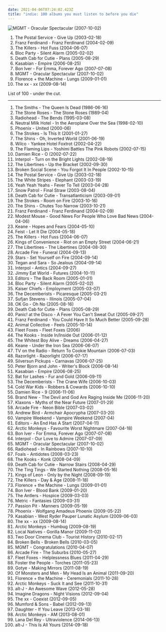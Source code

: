 ```yaml
---
date: 2021-04-06T07:24:02.423Z
title: "indie: 100 albums you must listen to before you die"
---
```

![MGMT - Oracular Spectacular (2007-10-02)](http://coverartarchive.org/release/dc59f362-5f9f-3382-9d82-7a0488ea052d/21026627932-500.jpg "MGMT - Oracular Spectacular (2007-10-02)")
<ol class="albums">
<li data-cover="https://img.discogs.com/0KYiptrcWBVNaineREV1kbuow2U=/fit-in/600x588/filters:strip_icc():format(jpeg):mode_rgb():quality(90)/discogs-images/R-5104968-1384623054-8986.jpeg.jpg" data-tags="indie, electronic" role="button">The Postal Service - Give Up (2003-02-18)</li>
<li data-cover="http://coverartarchive.org/release/b434a801-3c05-46e2-8d43-6a56b77f56c6/8875665067-500.jpg" data-tags="indie rock, indie, franz ferdinand, rock" role="button">Franz Ferdinand - Franz Ferdinand (2004-02-09)</li>
<li data-cover="https://img.discogs.com/s_xHgLh4LMSvi6EsciX_mtUmKy0=/fit-in/600x594/filters:strip_icc():format(jpeg):mode_rgb():quality(90)/discogs-images/R-368410-1280359276.jpeg.jpg" data-tags="indie rock, indie, rock" role="button">The Killers - Hot Fuss (2004-06-07)</li>
<li data-cover="https://img.discogs.com/hFG9pe0pGf4SoIHMpU3SHkN8D24=/fit-in/600x600/filters:strip_icc():format(jpeg):mode_rgb():quality(90)/discogs-images/R-831879-1563019220-4715.jpeg.jpg" data-tags="indie rock" role="button">Bloc Party - Silent Alarm (2005-02-02)</li>
<li data-cover="http://coverartarchive.org/release/e6b48feb-4df7-4feb-b35f-efdb7695a949/9165973395-500.jpg" data-tags="indie" role="button">Death Cab for Cutie - Plans (2005-08-29)</li>
<li data-cover="https://via.placeholder.com/450" data-tags="indie, indie rock" role="button">Kasabian - Empire (2006-08-25)</li>
<li data-cover="https://img.discogs.com/IC3kOdrS1w-zSkOJTxWJghz_AGs=/fit-in/600x600/filters:strip_icc():format(jpeg):mode_rgb():quality(90)/discogs-images/R-1357686-1259230699.jpeg.jpg" data-tags="folk, indie" role="button">Bon Iver - For Emma, Forever Ago (2007-07-08)</li>
<li data-cover="http://coverartarchive.org/release/dc59f362-5f9f-3382-9d82-7a0488ea052d/21026627932-500.jpg" data-tags="indie, electronic" role="button">MGMT - Oracular Spectacular (2007-10-02)</li>
<li data-cover="http://coverartarchive.org/release/11572329-7330-36eb-bcfb-787987c783be/9704570995-500.jpg" data-tags="indie" role="button">Florence + the Machine - Lungs (2009-01-01)</li>
<li data-cover="http://coverartarchive.org/release/2d9f9aac-1884-3939-a3b7-01437151e495/7167631451-500.jpg" data-tags="indie" role="button">The xx - xx (2009-08-14)</li>
</ol>
List of 100 - under the cut.
<!-- more -->

_________________

<ol class="albums">
<li data-cover="https://img.discogs.com/HF1ofkULuDsTL_V2UxdDttIS7Jk=/fit-in/600x731/filters:strip_icc():format(jpeg):mode_rgb():quality(90)/discogs-images/R-4713437-1375187103-5195.jpeg.jpg" data-tags="80s" role="button">
The Smiths - The Queen Is Dead (1986-06-16)
</li>
<li data-cover="http://coverartarchive.org/release/ab1e29e7-182d-4a5e-beae-f85ff9ac86d7/5791153967-500.jpg" data-tags="britpop, indie, madchester" role="button">
The Stone Roses - The Stone Roses (1989-04)
</li>
<li data-cover="http://coverartarchive.org/release/42b46c84-2359-326a-87ee-bb056bd300c8/17814801695-500.jpg" data-tags="alternative rock, radiohead, rock" role="button">
Radiohead - The Bends (1995-03-08)
</li>
<li data-cover="http://coverartarchive.org/release/66d845f4-e781-38b5-84af-c9e6fecf125d/21130335998-500.jpg" data-tags="indie, indie rock" role="button">
Neutral Milk Hotel - In the Aeroplane Over the Sea (1998-02-10)
</li>
<li data-cover="http://coverartarchive.org/release/714d92af-7538-48cb-ad06-a6ef645c515a/4083841134-500.jpg" data-tags="indie" role="button">
Phoenix - United (2000-06)
</li>
<li data-cover="http://coverartarchive.org/release/7e3dd505-220a-3560-99df-2459afd045d8/2987742874-500.jpg" data-tags="indie rock, rock" role="button">
The Strokes - Is This It (2001-01-27)
</li>
<li data-cover="http://coverartarchive.org/release/2f1b11bf-5dfe-450e-9db9-6b7804dc90eb/8040240591-500.jpg" data-tags="indie" role="button">
The Shins - Oh, Inverted World (2001-06-19)
</li>
<li data-cover="http://coverartarchive.org/release/667f92d8-2ea5-49fd-914b-54f955622ea9/3636036495-500.jpg" data-tags="indie, alt-country" role="button">
Wilco - Yankee Hotel Foxtrot (2002-04-22)
</li>
<li data-cover="https://img.discogs.com/UhjSGi3j_esktqBc3x3OU4Hj2So=/fit-in/600x600/filters:strip_icc():format(jpeg):mode_rgb():quality(90)/discogs-images/R-1101872-1202916273.jpeg.jpg" data-tags="indie" role="button">
The Flaming Lips - Yoshimi Battles The Pink Robots (2002-07-15)
</li>
<li data-cover="https://img.discogs.com/ZQlQz6fBE2IohmkyyWgN2qBYtbw=/fit-in/150x150/filters:strip_icc():format(jpeg):mode_rgb():quality(90)/discogs-images/R-1222805-1202239031.jpeg.jpg" data-tags="acoustic, singer-songwriter, folk" role="button">
Damien Rice - O (2002-07-22)
</li>
<li data-cover="https://via.placeholder.com/450" data-tags="indie rock" role="button">
Interpol - Turn on the Bright Lights (2002-08-19)
</li>
<li data-cover="http://coverartarchive.org/release/24bd9621-0b64-4897-ac4d-50c7519d1017/21664410934-500.jpg" data-tags="indie rock, indie" role="button">
The Libertines - Up the Bracket (2002-09-30)
</li>
<li data-cover="http://coverartarchive.org/release/4a62cd38-0405-33c0-ade2-6be951f7b777/8606673911-500.jpg" data-tags="indie, indie rock" role="button">
Broken Social Scene - You Forgot It In People (2002-10-15)
</li>
<li data-cover="https://img.discogs.com/0KYiptrcWBVNaineREV1kbuow2U=/fit-in/600x588/filters:strip_icc():format(jpeg):mode_rgb():quality(90)/discogs-images/R-5104968-1384623054-8986.jpeg.jpg" data-tags="indie, electronic" role="button">
The Postal Service - Give Up (2003-02-18)
</li>
<li data-cover="http://coverartarchive.org/release/bb29bd28-71e7-32d3-ab5f-c2d33b25434a/4817242679-500.jpg" data-tags="rock" role="button">
The White Stripes - Elephant (2003-03-19)
</li>
<li data-cover="http://coverartarchive.org/release/ce74eeee-8e30-34db-addd-5ea135500e2e/5835206005-500.jpg" data-tags="indie rock, indie, rock" role="button">
Yeah Yeah Yeahs - Fever To Tell (2003-04-28)
</li>
<li data-cover="http://coverartarchive.org/release/054cda68-baca-455e-9fdb-8c9663be2280/21752177114-500.jpg" data-tags="indie, alternative, indie rock, rock" role="button">
Snow Patrol - Final Straw (2003-08-04)
</li>
<li data-cover="https://img.discogs.com/HHLuK6EGaphF-vdfztO3Gjs13Kw=/fit-in/600x603/filters:strip_icc():format(jpeg):mode_rgb():quality(90)/discogs-images/R-10585623-1500405654-4307.jpeg.jpg" data-tags="indie, indie rock, indie pop" role="button">
Death Cab for Cutie - Transatlanticism (2003-09-01)
</li>
<li data-cover="http://coverartarchive.org/release/0f3cb2a7-8f63-4fd5-a331-39844400b9e4/9154355399-500.jpg" data-tags="indie rock, rock" role="button">
The Strokes - Room on Fire (2003-10-16)
</li>
<li data-cover="http://coverartarchive.org/release/735e9638-b555-49f5-b536-01ce8df1dbeb/22159704215-500.jpg" data-tags="indie, indie rock, the shins" role="button">
The Shins - Chutes Too Narrow (2003-10-21)
</li>
<li data-cover="http://coverartarchive.org/release/b434a801-3c05-46e2-8d43-6a56b77f56c6/8875665067-500.jpg" data-tags="indie rock, indie, franz ferdinand, rock" role="button">
Franz Ferdinand - Franz Ferdinand (2004-02-09)
</li>
<li data-cover="http://coverartarchive.org/release/ae7e41d6-ea04-455b-9107-80a94a24443c/12241028609-500.jpg" data-tags="indie rock, indie" role="button">
Modest Mouse - Good News For People Who Love Bad News (2004-04-06)
</li>
<li data-cover="http://coverartarchive.org/release/2b3a7d38-3a84-368a-8609-e7486f203182/16097162874-500.jpg" data-tags="keane, britpop" role="button">
Keane - Hopes and Fears (2004-05-10)
</li>
<li data-cover="https://img.discogs.com/eU2kHxppsdd5tQ2SLv80GIxVNz8=/fit-in/600x600/filters:strip_icc():format(jpeg):mode_rgb():quality(90)/discogs-images/R-1006592-1520070252-6057.jpeg.jpg" data-tags="female vocalists, indie" role="button">
Feist - Let It Die (2004-05-18)
</li>
<li data-cover="https://img.discogs.com/s_xHgLh4LMSvi6EsciX_mtUmKy0=/fit-in/600x594/filters:strip_icc():format(jpeg):mode_rgb():quality(90)/discogs-images/R-368410-1280359276.jpeg.jpg" data-tags="indie rock, indie, rock" role="button">
The Killers - Hot Fuss (2004-06-07)
</li>
<li data-cover="https://img.discogs.com/qujVQnyyIoDNuPzQbRJ56YU_7ZM=/fit-in/600x607/filters:strip_icc():format(jpeg):mode_rgb():quality(90)/discogs-images/R-675181-1563564124-2088.jpeg.jpg" data-tags="indie, acoustic, norwegian" role="button">
Kings of Convenience - Riot on an Empty Street (2004-06-21)
</li>
<li data-cover="https://via.placeholder.com/450" data-tags="indie, rock" role="button">
The Libertines - The Libertines (2004-08-30)
</li>
<li data-cover="http://coverartarchive.org/release/26cdc327-38f2-4200-b5dc-f2fa0e13fcfe/1189320642-500.jpg" data-tags="indie rock" role="button">
Arcade Fire - Funeral (2004-09-13)
</li>
<li data-cover="https://img.discogs.com/8FIA2sz1_BotHhDwNL31gjdQ-mU=/fit-in/600x600/filters:strip_icc():format(jpeg):mode_rgb():quality(90)/discogs-images/R-13941067-1564536660-2325.jpeg.jpg" data-tags="indie, indie pop" role="button">
Stars - Set Yourself on Fire (2004-09-14)
</li>
<li data-cover="https://img.discogs.com/xMiFWJwEphLDMr-wOSPFShm1G4A=/fit-in/600x595/filters:strip_icc():format(jpeg):mode_rgb():quality(90)/discogs-images/R-971954-1179329185.jpeg.jpg" data-tags="indie" role="button">
Tegan and Sara - So Jealous (2004-09-14)
</li>
<li data-cover="https://via.placeholder.com/450" data-tags="indie rock, indie" role="button">
Interpol - Antics (2004-09-27)
</li>
<li data-cover="http://coverartarchive.org/release/e67133ea-9b44-4e2b-b612-50b2a7f9ca1f/4785067987-500.jpg" data-tags="alternative rock, emo" role="button">
Jimmy Eat World - Futures (2004-10-11)
</li>
<li data-cover="https://via.placeholder.com/450" data-tags="indie rock" role="button">
Editors - The Back Room (2005-01-01)
</li>
<li data-cover="https://img.discogs.com/hFG9pe0pGf4SoIHMpU3SHkN8D24=/fit-in/600x600/filters:strip_icc():format(jpeg):mode_rgb():quality(90)/discogs-images/R-831879-1563019220-4715.jpeg.jpg" data-tags="indie rock" role="button">
Bloc Party - Silent Alarm (2005-02-02)
</li>
<li data-cover="https://img.discogs.com/fx-3qtaLGu4XcxypfYKwWSLP_i0=/fit-in/549x466/filters:strip_icc():format(jpeg):mode_rgb():quality(90)/discogs-images/R-3501014-1389844857-4827.jpeg.jpg" data-tags="indie rock, indie" role="button">
Kaiser Chiefs - Employment (2005-03-07)
</li>
<li data-cover="https://via.placeholder.com/450" data-tags="indie" role="button">
The Decemberists - Picaresque (2005-03-21)
</li>
<li data-cover="http://coverartarchive.org/release/2f6d6830-e03c-4709-86ce-c0a2eb9e8c31/20089518568-500.jpg" data-tags="indie, folk" role="button">
Sufjan Stevens - Illinois (2005-07-04)
</li>
<li data-cover="https://via.placeholder.com/450" data-tags="rock, indie rock, indie" role="button">
OK Go - Oh No (2005-08-16)
</li>
<li data-cover="http://coverartarchive.org/release/e6b48feb-4df7-4feb-b35f-efdb7695a949/9165973395-500.jpg" data-tags="indie" role="button">
Death Cab for Cutie - Plans (2005-08-29)
</li>
<li data-cover="https://via.placeholder.com/450" data-tags="emo, rock" role="button">
Panic! at the Disco - A Fever You Can't Sweat Out (2005-09-27)
</li>
<li data-cover="http://coverartarchive.org/release/3e22c870-8aea-4f5a-8ecc-348df4f39165/1560405303-500.jpg" data-tags="indie rock, rock" role="button">
Franz Ferdinand - You Could Have It So Much Better (2005-09-28)
</li>
<li data-cover="http://coverartarchive.org/release/f5d8fc0b-f20d-3e74-85ae-b9e124bf8d25/20324224572-500.jpg" data-tags="experimental, indie" role="button">
Animal Collective - Feels (2005-10-14)
</li>
<li data-cover="http://coverartarchive.org/release/b71b6a8f-b6c4-4d25-98e4-6c72b2474667/2730327014-500.jpg" data-tags="folk, indie" role="button">
Fleet Foxes - Fleet Foxes (2006)
</li>
<li data-cover="https://img.discogs.com/PCmkZ2NyDReemZdjRlMy8WVF6ZU=/fit-in/600x609/filters:strip_icc():format(jpeg):mode_rgb():quality(90)/discogs-images/R-849535-1432632499-7270.jpeg.jpg" data-tags="indie" role="button">
The Kooks - Inside In/Inside Out (2006-01-12)
</li>
<li data-cover="http://coverartarchive.org/release/991663bf-fc45-422f-bf7f-7e713c22b591/17925341829-500.jpg" data-tags="indie" role="button">
The Whitest Boy Alive - Dreams (2006-04-27)
</li>
<li data-cover="http://coverartarchive.org/release/2990c760-3bb2-38c2-bcf5-fc67df98280f/6784302382-500.jpg" data-tags="britpop, indie" role="button">
Keane - Under the Iron Sea (2006-06-07)
</li>
<li data-cover="http://coverartarchive.org/release/3c7f5b38-1f43-417e-bf31-75dd238a7516/10669073258-500.jpg" data-tags="indie rock, indie" role="button">
TV on the Radio - Return To Cookie Mountain (2006-07-03)
</li>
<li data-cover="https://img.discogs.com/h6zZQTHVQ4QUBLe7aacMX-M4tgM=/fit-in/600x600/filters:strip_icc():format(jpeg):mode_rgb():quality(90)/discogs-images/R-759992-1323225269.jpeg.jpg" data-tags="rock, indie, indie rock, british" role="button">
Razorlight - Razorlight (2006-07-17)
</li>
<li data-cover="https://img.discogs.com/CJ5ybWE_YZQ5YPt9B9MfsnffsSk=/fit-in/600x600/filters:strip_icc():format(jpeg):mode_rgb():quality(90)/discogs-images/R-958025-1523171606-6172.jpeg.jpg" data-tags="indie, indie rock, shoegaze" role="button">
Silversun Pickups - Carnavas (2006-07-25)
</li>
<li data-cover="https://via.placeholder.com/450" data-tags="indie, swedish" role="button">
Peter Bjorn and John - Writer's Block (2006-08-14)
</li>
<li data-cover="https://via.placeholder.com/450" data-tags="indie, indie rock" role="button">
Kasabian - Empire (2006-08-25)
</li>
<li data-cover="https://img.discogs.com/kAiO6KFJEB0AheBKPUCEyZjsueQ=/fit-in/600x600/filters:strip_icc():format(jpeg):mode_rgb():quality(90)/discogs-images/R-1019630-1215843921.jpeg.jpg" data-tags="indie, female vocalists" role="button">
Bat for Lashes - Fur and Gold (2006-09-11)
</li>
<li data-cover="http://coverartarchive.org/release/32bc0869-4cae-444a-8792-c17dd5d314fb/21233023204-500.jpg" data-tags="indie" role="button">
The Decemberists - The Crane Wife (2006-10-03)
</li>
<li data-cover="http://coverartarchive.org/release/1cd89dd6-158f-43c8-8a36-70546defb4a9/16174037445-500.jpg" data-tags="indie, indie rock" role="button">
Cold War Kids - Robbers & Cowards (2006-10-10)
</li>
<li data-cover="http://coverartarchive.org/release/490595e7-8ec0-3ad1-ac51-95e816ecb24b/8345167017-500.jpg" data-tags="folk, singer-songwriter, acoustic" role="button">
Damien Rice - 9 (2006-11-06)
</li>
<li data-cover="http://coverartarchive.org/release/c9294302-9589-4859-a0ed-d82c65b017db/4724008040-500.jpg" data-tags="alternative rock, alternative" role="button">
Brand New - The Devil and God Are Raging Inside Me (2006-11-20)
</li>
<li data-cover="https://img.discogs.com/swhvMXzxFWhVCisSb0vI8ljApwI=/fit-in/600x600/filters:strip_icc():format(jpeg):mode_rgb():quality(90)/discogs-images/R-914722-1313695743.jpeg.jpg" data-tags="new rave, indie" role="button">
Klaxons - Myths of the Near Future (2007-01-29)
</li>
<li data-cover="http://coverartarchive.org/release/e9d5f43f-826f-3a52-8890-084d0863d687/2096303717-500.jpg" data-tags="indie rock, indie" role="button">
Arcade Fire - Neon Bible (2007-03-02)
</li>
<li data-cover="http://coverartarchive.org/release/a01bc8ac-bdbe-3893-ab2d-2990e52005cf/8763055969-500.jpg" data-tags="indie, folk" role="button">
Andrew Bird - Armchair Apocrypha (2007-03-20)
</li>
<li data-cover="http://coverartarchive.org/release/e3329c6a-6ff9-4254-b82e-f4ac85e5e6dd/2514121509-500.jpg" data-tags="indie, indie rock" role="button">
Vampire Weekend - Vampire Weekend (2007-04)
</li>
<li data-cover="https://img.discogs.com/nmM1U3DYX_Qh985bIxtRQL9zvuk=/fit-in/600x600/filters:strip_icc():format(jpeg):mode_rgb():quality(90)/discogs-images/R-1002272-1460092546-5073.jpeg.jpg" data-tags="indie rock, indie" role="button">
Editors - An End Has A Start (2007-04-11)
</li>
<li data-cover="http://coverartarchive.org/release/3c7c6c47-aba4-3d96-a5a3-1aa355aed522/7582830579-500.jpg" data-tags="indie rock" role="button">
Arctic Monkeys - Favourite Worst Nightmare (2007-04-18)
</li>
<li data-cover="https://img.discogs.com/IC3kOdrS1w-zSkOJTxWJghz_AGs=/fit-in/600x600/filters:strip_icc():format(jpeg):mode_rgb():quality(90)/discogs-images/R-1357686-1259230699.jpeg.jpg" data-tags="folk, indie" role="button">
Bon Iver - For Emma, Forever Ago (2007-07-08)
</li>
<li data-cover="http://coverartarchive.org/release/3c7360b9-c7fe-4c14-86fe-a13789461451/6212700819-500.jpg" data-tags="indie rock, indie, post-punk" role="button">
Interpol - Our Love to Admire (2007-07-09)
</li>
<li data-cover="http://coverartarchive.org/release/dc59f362-5f9f-3382-9d82-7a0488ea052d/21026627932-500.jpg" data-tags="indie, electronic" role="button">
MGMT - Oracular Spectacular (2007-10-02)
</li>
<li data-cover="http://coverartarchive.org/release/ea92a194-2d60-35c7-9d56-0e1dba20cd45/8141643246-500.jpg" data-tags="alternative, alternative rock" role="button">
Radiohead - In Rainbows (2007-10-10)
</li>
<li data-cover="https://img.discogs.com/OGe9EBxPmnL-KHbU69mabGqX1SY=/fit-in/600x591/filters:strip_icc():format(jpeg):mode_rgb():quality(90)/discogs-images/R-1296744-1270584765.jpeg.jpg" data-tags="math rock, indie" role="button">
Foals - Antidotes (2008-03-23)
</li>
<li data-cover="http://coverartarchive.org/release/108ff541-d605-3cd0-bd71-c7626dd224c3/15041273179-500.jpg" data-tags="indie, indie rock" role="button">
The Kooks - Konk (2008-04-09)
</li>
<li data-cover="https://via.placeholder.com/450" data-tags="indie, indie rock" role="button">
Death Cab for Cutie - Narrow Stairs (2008-04-29)
</li>
<li data-cover="http://coverartarchive.org/release/7195e541-22e4-312c-8587-bff17da7137b/21284399862-500.jpg" data-tags="indie" role="button">
The Ting Tings - We Started Nothing (2008-05-16)
</li>
<li data-cover="http://coverartarchive.org/release/76461aea-eed9-3391-88e4-3c78ea2a94e3/6247643874-500.jpg" data-tags="rock, alternative rock" role="button">
Kings of Leon - Only by the Night (2008-09-19)
</li>
<li data-cover="http://coverartarchive.org/release/b459cd86-0392-4166-a5d6-0dfa505976df/2584590181-500.jpg" data-tags="indie, indie rock, rock" role="button">
The Killers - Day & Age (2008-11-18)
</li>
<li data-cover="http://coverartarchive.org/release/11572329-7330-36eb-bcfb-787987c783be/9704570995-500.jpg" data-tags="indie" role="button">
Florence + the Machine - Lungs (2009-01-01)
</li>
<li data-cover="http://coverartarchive.org/release/045bd22e-b181-4b67-8fda-dbb47a66cef6/2333024859-500.jpg" data-tags="folk, indie" role="button">
Bon Iver - Blood Bank (2009-01-20)
</li>
<li data-cover="https://img.discogs.com/GxQjBeFyocuKNcGZ4c-UBv-dTTk=/fit-in/600x600/filters:strip_icc():format(jpeg):mode_rgb():quality(90)/discogs-images/R-1855864-1266676841.jpeg.jpg" data-tags="indie, haunting" role="button">
The Antlers - Hospice (2009-03-03)
</li>
<li data-cover="http://coverartarchive.org/release/6f11dccd-73f6-472a-8fec-75f54852a0b8/26953752694-500.jpg" data-tags="indie rock, indie" role="button">
Metric - Fantasies (2009-03-31)
</li>
<li data-cover="http://coverartarchive.org/release/830e2a21-1e76-40ad-a4a5-9a1b12d656ff/11102770324-500.jpg" data-tags="electronic, indie pop, indie" role="button">
Passion Pit - Manners (2009-05-19)
</li>
<li data-cover="http://coverartarchive.org/release/9f80e404-9436-307a-a369-e93a2fdd6751/10952356282-500.jpg" data-tags="indie rock" role="button">
Phoenix - Wolfgang Amadeus Phoenix (2009-05-22)
</li>
<li data-cover="http://coverartarchive.org/release/9abf8864-0a0e-4b3b-b560-e950aa8ec9d9/12242454111-500.jpg" data-tags="indie, alternative rock, indie rock, british" role="button">
Kasabian - West Ryder Pauper Lunatic Asylum (2009-06-03)
</li>
<li data-cover="http://coverartarchive.org/release/2d9f9aac-1884-3939-a3b7-01437151e495/7167631451-500.jpg" data-tags="indie" role="button">
The xx - xx (2009-08-14)
</li>
<li data-cover="http://coverartarchive.org/release/0b1b5da2-82ca-3593-8271-f1236a732613/15846225993-500.jpg" data-tags="psychedelic rock, indie rock" role="button">
Arctic Monkeys - Humbug (2009-08-19)
</li>
<li data-cover="https://img.discogs.com/4bhWHw7aMVxygwT4WoCJBZ0I1W8=/fit-in/539x488/filters:strip_icc():format(jpeg):mode_rgb():quality(90)/discogs-images/R-2044862-1260541326.jpeg.jpg" data-tags="indie" role="button">
Local Natives - Gorilla Manor (2009-11-02)
</li>
<li data-cover="http://coverartarchive.org/release/d9abf895-1404-43d7-8125-fb83b1a8bf34/7456433094-500.jpg" data-tags="indie rock" role="button">
Two Door Cinema Club - Tourist History (2010-02-17)
</li>
<li data-cover="http://coverartarchive.org/release/1ae68835-1488-4f76-a239-5aeeacf8be80/4199706569-500.jpg" data-tags="indie" role="button">
Broken Bells - Broken Bells (2010-03-05)
</li>
<li data-cover="https://img.discogs.com/cfc9e7fd50d7c9c08931869b95f6849a01d0635d/images/spacer.gif" data-tags="psychedelic, electronic, indie" role="button">
MGMT - Congratulations (2010-04-07)
</li>
<li data-cover="https://img.discogs.com/DB6Mo-yII18CsFctk6O788ziETs=/fit-in/600x601/filters:strip_icc():format(jpeg):mode_rgb():quality(90)/discogs-images/R-2894693-1539270185-7317.jpeg.jpg" data-tags="indie rock" role="button">
Arcade Fire - The Suburbs (2010-05-27)
</li>
<li data-cover="https://via.placeholder.com/450" data-tags="folk, indie" role="button">
Fleet Foxes - Helplessness Blues (2011-04-29)
</li>
<li data-cover="http://coverartarchive.org/release/a67c9410-8035-4894-bcca-8848b2a1421e/24056349330-500.jpg" data-tags="indie pop" role="button">
Foster the People - Torches (2011-05-23)
</li>
<li data-cover="https://img.discogs.com/FJT4JjiaFBDBDCUdKj3ouXuus3M=/fit-in/293x293/filters:strip_icc():format(jpeg):mode_rgb():quality(90)/discogs-images/R-3069528-1314275965.jpeg.jpg" data-tags="indie, electronic" role="button">
Gotye - Making Mirrors (2011-08-19)
</li>
<li data-cover="https://img.discogs.com/JOkkZurGvAkeFp8PQEAgtqzrhjg=/fit-in/600x539/filters:strip_icc():format(jpeg):mode_rgb():quality(90)/discogs-images/R-10352709-1495840289-6397.jpeg.jpg" data-tags="indie pop, indie" role="button">
Of Monsters and Men - My Head Is an Animal (2011-09-20)
</li>
<li data-cover="http://coverartarchive.org/release/c4cd4554-e6c2-4474-9e03-305b586007a1/17890002299-500.jpg" data-tags="indie, female vocalists" role="button">
Florence + the Machine - Ceremonials (2011-10-28)
</li>
<li data-cover="https://img.discogs.com/SwwptWILNhuh0Zyv4jaNDCyq3Oc=/fit-in/600x468/filters:strip_icc():format(jpeg):mode_rgb():quality(90)/discogs-images/R-3178948-1319300120.jpeg.jpg" data-tags="indie rock, rock, indie" role="button">
Arctic Monkeys - Suck It and See (2011-10-31)
</li>
<li data-cover="http://coverartarchive.org/release/9421c67a-9e28-4e75-bc20-c1424c7510ea/17153963887-500.jpg" data-tags="indie" role="button">
alt-J - An Awesome Wave (2012-05-28)
</li>
<li data-cover="http://coverartarchive.org/release/e7bf831c-fff2-4758-a026-4432fd957bd3/6796107819-500.jpg" data-tags="indie rock, alternative, alternative rock" role="button">
Imagine Dragons - Night Visions (2012-09-04)
</li>
<li data-cover="http://coverartarchive.org/release/bd33b592-9208-49e5-b0dc-fec799689a5c/3325563092-500.jpg" data-tags="indie, electronic" role="button">
The xx - Coexist (2012-09-05)
</li>
<li data-cover="http://coverartarchive.org/release/5e41ce0d-ce16-4a00-83bb-8e0e41d67cbb/2484391424-500.jpg" data-tags="folk, indie, british" role="button">
Mumford & Sons - Babel (2012-09-13)
</li>
<li data-cover="http://coverartarchive.org/release/60876924-57d9-4781-8dd7-d757fcd995ac/3612258873-500.jpg" data-tags="indie" role="button">
Daughter - If You Leave (2013-03-18)
</li>
<li data-cover="http://coverartarchive.org/release/bf584cf2-dc33-433e-b8b2-b85578822726/7915352231-500.jpg" data-tags="indie rock" role="button">
Arctic Monkeys - AM (2013-08-01)
</li>
<li data-cover="http://coverartarchive.org/release/9e6ab6f8-9792-430c-9672-0b238885a379/10729414308-500.jpg" data-tags="psychedelic rock, desert rock" role="button">
Lana Del Rey - Ultraviolence (2014-06-13)
</li>
<li data-cover="http://coverartarchive.org/release/8f88b648-658c-4419-9d15-138c9d6d40c1/7480709015-500.jpg" data-tags="electronic, indie, 2010s" role="button">
alt-J - This Is All Yours (2014-09-18)
</li>
</ol>